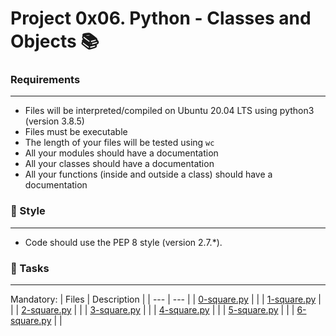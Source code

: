 # Project 0x06. Python - Classes and Objects 📚

### Requirements
***
* Files will be interpreted/compiled on Ubuntu 20.04 LTS using python3 (version 3.8.5)
* Files must be executable
* The length of your files will be tested using `wc`
* All your modules should have a documentation
* All your classes should have a documentation
* All your functions (inside and outside a class) should have a documentation

### 🎨 Style
***
* Code should use the PEP 8 style (version 2.7.*).

### 🎯 Tasks
***
Mandatory:
| Files | Description |
| --- | --- |
| [0-square.py]() |  |
| [1-square.py]() |  |
| [2-square.py]() |  |
| [3-square.py]() |  |
| [4-square.py]() |  |
| [5-square.py]() |  |
| [6-square.py]() |  |